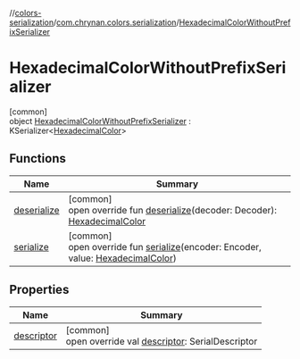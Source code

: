 //[colors-serialization](../../../index.md)/[com.chrynan.colors.serialization](../index.md)/[HexadecimalColorWithoutPrefixSerializer](index.md)

# HexadecimalColorWithoutPrefixSerializer

[common]\
object [HexadecimalColorWithoutPrefixSerializer](index.md) : KSerializer&lt;[HexadecimalColor](../../../../colors-core/colors-core/com.chrynan.colors/-hexadecimal-color/index.md)&gt;

## Functions

| Name | Summary |
|---|---|
| [deserialize](deserialize.md) | [common]<br>open override fun [deserialize](deserialize.md)(decoder: Decoder): [HexadecimalColor](../../../../colors-core/colors-core/com.chrynan.colors/-hexadecimal-color/index.md) |
| [serialize](serialize.md) | [common]<br>open override fun [serialize](serialize.md)(encoder: Encoder, value: [HexadecimalColor](../../../../colors-core/colors-core/com.chrynan.colors/-hexadecimal-color/index.md)) |

## Properties

| Name | Summary |
|---|---|
| [descriptor](descriptor.md) | [common]<br>open override val [descriptor](descriptor.md): SerialDescriptor |
